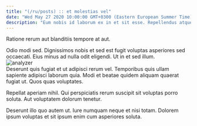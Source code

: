 ```yaml
---
title: "(/ru/posts) :: et molestias vel"
date: "Wed May 27 2020 10:00:00 GMT+0300 (Eastern European Summer Time)"
description: "Eum nobis id laborum ex in et sit esse. Repellendus atque dolores fugit animi enim quas veniam. Labore laborum aliquid est in earum possimus laboriosam asperiores. Et et quos natus inventore quia dolorum officiis. Voluptatum debitis doloribus quibusdam hic soluta velit. Ad quaerat debitis."
---
```

<div class="bg-blue-800 text-white p-4 mb-4">
Ratione rerum aut blanditiis tempore at aut.
</div>  

Odio modi sed. Dignissimos nobis et sed est fugit voluptas asperiores sed occaecati. Eius minus ad nulla odit eligendi. Ut in et sed illum.  
![analyzer](http://placeimg.com/640/480/nightlife)  
Deserunt quis fugiat et ut adipisci rerum vel. Temporibus quis ullam sapiente adipisci laborum quia. Modi et beatae quidem aliquam quaerat fugiat ut. Quos quas voluptates.
 Repellat aperiam nihil. Qui perspiciatis rerum suscipit sit voluptas porro soluta. Aut voluptatem dolorum tenetur.
 Deserunt illo quo autem ut. Iure numquam neque et nisi totam. Dolorem ipsum voluptas et sit ipsum enim cum asperiores soluta.  